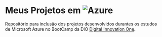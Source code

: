 # Meus Projetos em ![Azure](https://img.shields.io/badge/azure-%230072C6.svg?style=for-the-badge&logo=microsoftazure&logoColor=white)

Repositório para inclusão dos projetos desenvolvidos durantes os estudos de Microsoft Azure no BootCamp da DIO [Digital Innovation One](https://www.dio.me/).
